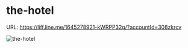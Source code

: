 # the-hotel

URL: https://liff.line.me/1645278921-kWRPP32q/?accountId=308zkrcv

![the-hotel](https://user-images.githubusercontent.com/45725946/171989465-8a3cbaa6-5dc4-4791-94d8-5388d4ba9754.png)
